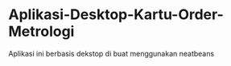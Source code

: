 # Aplikasi-Desktop-Kartu-Order-Metrologi
Aplikasi ini berbasis dekstop di buat menggunakan neatbeans
